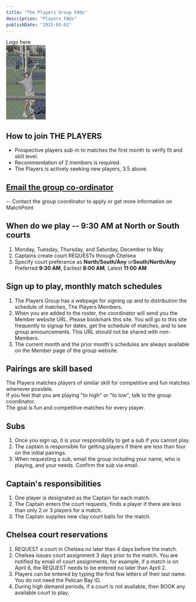 ```yaml
---
title: "The Players Group FAQs"
description: "Players FAQs"
publishDate: "2025-03-02"
---
```


Logo here\
![Casper Rudd practice at Indian Wells 2025](/page/_images/casperruudindianwellsbillcaufield_crop.png)

## How to join THE PLAYERS

* Prospective players sub-in to matches the first month to verify fit and skill level.
* Recommendation of 2 members is required.
* The Players is actively seeking new players, 3.5 above.

## [Email the group co-ordinator](mailto:turnerdb1@gmail.com)

-- Contact the group coordinator to apply or get more information on MatchPoint

## When do we play -- 9:30 AM at North or South courts

1. Monday, Tuesday, Thursday, and Saturday, December to May
2. Captains create court REQUESTs through Chelsea
3. Specify court preferance as **North/South/Any** or**South/North/Any**\
   Preferred **9:30 AM**,  Earliest **8:00 AM**, Latest **11:00 AM**

## Sign up to play, monthly match schedules

1. The Players Group has a webpage for signing up and to distribution the schedule of matches, The Players Members.
2. When you are added to the roster, the coordinator will send you the Member website URL.  Please bookmark this site. You will go to this site frequently to signup for dates, get the schedule of matches, and to see group announcements.  This URL should not be shared with non-Members.
3. The current month and the prior month's schedules are always available on the Member page of the group website.

## Pairings are skill based

The Players matches players of similar skill for competitive and fun matches whenever possible.\
If you feel that you are playing "to high" or "to low", talk to the group coordinator.\
The goal is fun and competitive matches for every player.

## Subs

1. Once you sign up, it is your responsibility to get a sub if you cannot play.
2. The captain is responsible for getting players if there are less than four on the initial pairings.
3. When requesting a sub, email the group including your name, who is playing, and your needs.  Confirm the sub via email.

## Captain's responsibilities

1. One player is designated as the Captain for each match.
2. The Captain enters the court requests, finds a player if there are less than only 2 or 3 players for a match.
4. The Captain supplies new clay court balls for the match.

## Chelsea court reservations

1. REQUEST a court in Chelsea no later than 4 days before the match.
2. Chelsea issues court assignment 3 days prior to the match. You are notified by email of court assignments, for example, if a match is on April 6, the REQUEST needs to be entered no later than April 2.
3. Players can be entered by typing the first few letters of their last name. You do not need the Pelican Bay ID.
4. During high demand periods, if a court is not available, then BOOK any available court to play.
